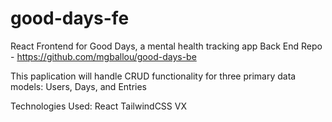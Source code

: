 # good-days-fe

React Frontend for Good Days, a mental health tracking app
Back End Repo - https://github.com/mgballou/good-days-be

This paplication will handle CRUD functionality for three primary data models: Users, Days, and Entries


Technologies Used:
React
TailwindCSS
VX